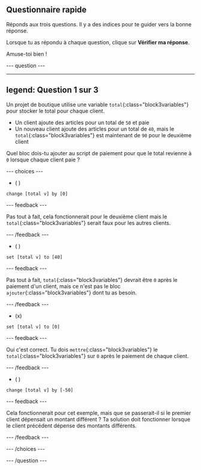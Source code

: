 ## Questionnaire rapide

Réponds aux trois questions. Il y a des indices pour te guider vers la bonne réponse.

Lorsque tu as répondu à chaque question, clique sur **Vérifier ma réponse**.

Amuse-toi bien !

--- question ---

---
legend: Question 1 sur 3
---

Un projet de boutique utilise une variable `total`{:class="block3variables"} pour stocker le total pour chaque client.

+ Un client ajoute des articles pour un total de `50` et paie
+ Un nouveau client ajoute des articles pour un total de `40`, mais le `total`{:class="block3variables"} est maintenant de `90` pour le deuxième client

Quel bloc dois-tu ajouter au script de paiement pour que le total revienne à `0` lorsque chaque client paie ?

--- choices ---

- ( )
```blocks3
change [total v] by [0]
```

 --- feedback ---

Pas tout à fait, cela fonctionnerait pour le deuxième client mais le `total`{:class="block3variables"} serait faux pour les autres clients.

 --- /feedback ---

- ( )
```blocks3
set [total v] to [40]
```

 --- feedback ---

 Pas tout à fait, `total`{:class="block3variables"} devrait être `0` après le paiement d'un client, mais ce n'est pas le bloc `ajouter`{:class="block3variables"} dont tu as besoin.

 --- /feedback ---

- (x)

```blocks3
set [total v] to [0]
```

 --- feedback ---

Oui c'est correct. Tu dois `mettre`{:class="block3variables"} le `total`{:class="block3variables"} sur `0` après le paiement de chaque client.

 --- /feedback ---

- ( )

```blocks3
change [total v] by [-50]
```

 --- feedback ---

Cela fonctionnerait pour cet exemple, mais que se passerait-il si le premier client dépensait un montant différent ? Ta solution doit fonctionner lorsque le client précédent dépense des montants différents.

 --- /feedback ---

--- /choices ---

--- /question ---
